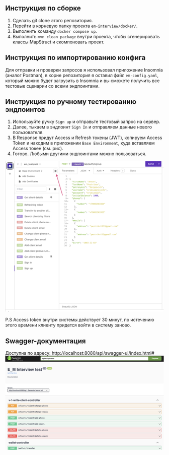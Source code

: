 ## Инструкция по сборке

1. Сделать git clone этого репозитория.
2. Перейти в корневую папку проекта `em-interview/docker/`.
3. Выполнить команду `docker compose up`.
4. Выполнить `mvn clean package` внутри проекта, чтобы сгенерировать классы MapStruct и скомпоновать проект.

## Инструкция по импортированию конфига

Для отправки и проверки запросов я использовал приложение Insomnia (аналог Postman), в корне репозитория я оставил файл `em-config.yaml`, который можно будет загрузить в Insomnia и вы сможете получить все тестовые сценарии со всеми эндпоинтами.

## Инструкция по ручному тестированию эндпоинтов

1. Используйте ручку `Sign up` и отправьте тестовый запрос на сервер.
2. Далее, тыкаем в эндпоинт `Sign In` и отправляем данные нового пользователя.
3. В Response придут Access и Refresh токены (JWT), копируем Access Token и находим в приложении `Base Environment`, куда вставляем Access токен (см. рис).
4. Готово. Любыми другими эндпоинтами можно пользоваться.

![insomnia_plot1](https://github.com/eridiumprojects/em-interview/blob/master/insomnia_plot1.png)

P.S Access token внутри системы действует 30 минут, по истечению этого времени клиенту придется войти в систему заново.

## Swagger-документация

Доступна по адресу: http://localhost:8080/api/swagger-ui/index.html#
![swagger_plot1](https://github.com/eridiumprojects/em-interview/blob/master/swagger_plot1.png)

